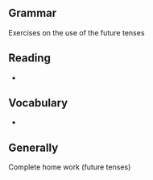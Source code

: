 ## Grammar
Exercises on the use of the future tenses


## Reading
-


## Vocabulary
-


## Generally
Complete home work (future tenses)
